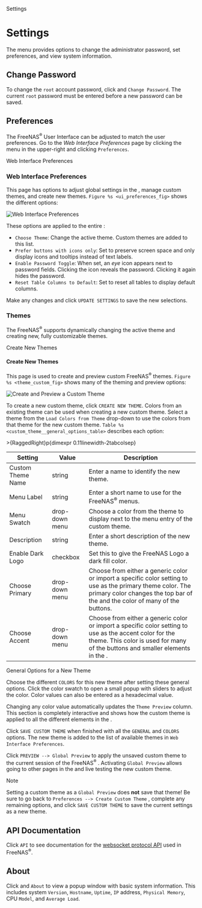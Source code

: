 <div class="index">

Settings

</div>

Settings
========

The menu provides options to change the administrator password, set
preferences, and view system information.

Change Password
---------------

To change the `root` account password, click and `Change Password`. The
current `root` password must be entered before a new password can be
saved.

Preferences
-----------

The FreeNAS<sup>®</sup> User Interface can be adjusted to match the user
preferences. Go to the *Web Interface Preferences* page by clicking the
menu in the upper-right and clicking `Preferences`.

<div class="index">

Web Interface Preferences

</div>

### Web Interface Preferences

This page has options to adjust global settings in the , manage custom
themes, and create new themes. `Figure %s <ui_preferences_fig>` shows
the different options:

<div id="ui_preferences_fig">

![Web Interface Preferences][]

</div>

  [Web Interface Preferences]: images/settings-preferences.png

These options are applied to the entire :

-   `Choose Theme`: Change the active theme. Custom themes are added to
    this list.
-   `Prefer buttons with icons only`: Set to preserve screen space and
    only display icons and tooltips instead of text labels.
-   `Enable Password Toggle`: When set, an *eye* icon appears next to
    password fields. Clicking the icon reveals the password. Clicking it
    again hides the password.
-   `Reset Table Columns to Default`: Set to reset all tables to display
    default columns.

Make any changes and click `UPDATE SETTINGS` to save the new selections.

### Themes

The FreeNAS<sup>®</sup> supports dynamically changing the active theme
and creating new, fully customizable themes.

<div class="index">

Create New Themes

</div>

#### Create New Themes

This page is used to create and preview custom FreeNAS<sup>®</sup>
themes. `Figure %s <theme_custom_fig>` shows many of the theming and
preview options:

<div id="theme_custom_fig">

![Create and Preview a Custom Theme][]

</div>

  [Create and Preview a Custom Theme]: images/settings-preferences-create-custom-theme.png

To create a new custom theme, click `CREATE NEW THEME`. Colors from an
existing theme can be used when creating a new custom theme. Select a
theme from the `Load Colors from Theme` drop-down to use the colors from
that theme for the new custom theme.
`Table %s <custom_theme__general_options_table>` describes each option:

<div class="tabularcolumns">

&gt;{RaggedRight}p{dimexpr 0.11linewidth-2tabcolsep}

</div>

<div id="custom_theme__general_options_table">

| Setting           | Value          | Description                                                                                                                                                                                 |
|-------------------|----------------|---------------------------------------------------------------------------------------------------------------------------------------------------------------------------------------------|
| Custom Theme Name | string         | Enter a name to identify the new theme.                                                                                                                                                     |
| Menu Label        | string         | Enter a short name to use for the FreeNAS<sup>®</sup> menus.                                                                                                                                |
| Menu Swatch       | drop-down menu | Choose a color from the theme to display next to the menu entry of the custom theme.                                                                                                        |
| Description       | string         | Enter a short description of the new theme.                                                                                                                                                 |
| Enable Dark Logo  | checkbox       | Set this to give the FreeNAS Logo a dark fill color.                                                                                                                                        |
| Choose Primary    | drop-down menu | Choose from either a generic color or import a specific color setting to use as the primary theme color. The primary color changes the top bar of the and the color of many of the buttons. |
| Choose Accent     | drop-down menu | Choose from either a generic color or import a specific color setting to use as the accent color for the theme. This color is used for many of the buttons and smaller elements in the .    |

General Options for a New Theme

</div>

Choose the different `COLORS` for this new theme after setting these
general options. Click the color swatch to open a small popup with
sliders to adjust the color. Color values can also be entered as a
hexadecimal value.

Changing any color value automatically updates the `Theme Preview`
column. This section is completely interactive and shows how the custom
theme is applied to all the different elements in the .

Click `SAVE CUSTOM THEME` when finished with all the `GENERAL` and
`COLORS` options. The new theme is added to the list of available themes
in `Web Interface Preferences`.

Click `PREVIEW --> Global Preview` to apply the unsaved custom theme to
the current session of the FreeNAS<sup>®</sup> . Activating
`Global Preview` allows going to other pages in the and live testing the
new custom theme.

<div class="note">

<div class="title">

Note

</div>

Setting a custom theme as a `Global Preview` does **not** save that
theme! Be sure to go back to `Preferences --> Create Custom Theme` ,
complete any remaining options, and click `SAVE CUSTOM THEME` to save
the current settings as a new theme.

</div>

API Documentation
-----------------

Click `API` to see documentation for the [websocket protocol API][] used
in FreeNAS<sup>®</sup>.

  [websocket protocol API]: https://en.wikipedia.org/wiki/WebSocket

About
-----

Click and `About` to view a popup window with basic system information.
This includes system `Version`, `Hostname`, `Uptime`, `IP` address,
`Physical Memory`, CPU `Model`, and `Average Load`.

